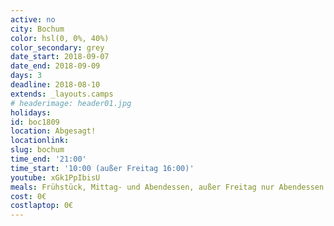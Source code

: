 ```yaml
---
active: no
city: Bochum
color: hsl(0, 0%, 40%)
color_secondary: grey
date_start: 2018-09-07
date_end: 2018-09-09
days: 3
deadline: 2018-08-10
extends: _layouts.camps
# headerimage: header01.jpg
holidays:
id: boc1809
location: Abgesagt!
locationlink:
slug: bochum
time_end: '21:00'
time_start: '10:00 (außer Freitag 16:00)'
youtube: xGk1PpIbisU
meals: Frühstück, Mittag- und Abendessen, außer Freitag nur Abendessen
cost: 0€
costlaptop: 0€
---
```

